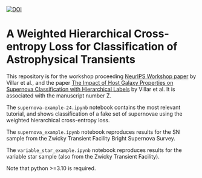 [![DOI](https://zenodo.org/badge/DOI/10.5281/zenodo.13386740.svg)](https://doi.org/10.5281/zenodo.13386740)

# A Weighted Hierarchical Cross-entropy Loss for Classification of Astrophysical Transients

This repository is for the workshop proceeding [NeurIPS Workshop paper](https://arxiv.org/abs/2312.02266) by Villar et al., and the paper [The Impact of Host Galaxy Properties on Supernova Classification with Hierarchical Labels](arxiv.org) by Villar et al. It is associated with the manuscript number Z. 

The `supernova-example-24.ipynb` notebook contains the most relevant tutorial, and shows classification of a fake set of supernovae using the weighted hierarchical cross-entropy loss. 

The `supernova_example.ipynb` notebook reproduces results for the SN sample from the Zwicky Transient Facility Bright Supernova Survey.

The `variable_star_example.ipynb` notebook reproduces results for the variable star sample (also from the Zwicky Transient Facility).

Note that python >=3.10 is required.
